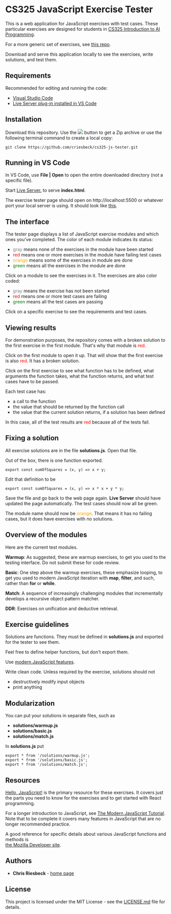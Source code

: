 # CS325 JavaScript Exercise Tester

This is a web application for JavaScript exercises with test cases. These
particular exercises are designed for students in 
[CS325 Introduction to AI Programming](https://courses.cs.northwestern.edu/325/).

For a more generic set of exercises, see [this repo](https://github.com/criesbeck/learn-js).

Download and serve this application locally to see the exercises, write solutions, and test them.

## Requirements

Recommended for editing and running the code:

* [Visual Studio Code](https://code.visualstudio.com/download) 
* [Live Server plug-in installed in VS Code](https://marketplace.visualstudio.com/items?itemName=ritwickdey.LiveServer)


## Installation

Download this repository. Use the ![](./download-code.png) button to get a Zip archive or
use the following terminal command to create a local copy:

```
git clone https://github.com/criesbeck/cs325-js-tester.git
```

## Running in VS Code

In VS Code, use **File | Open** to open the entire downloaded directory (not a specific file).

Start [Live Server.](https://marketplace.visualstudio.com/items?itemName=ritwickdey.LiveServer) to serve
**index.html**.

The exercise tester page should open on http://localhost:5500 or whatever port your local server
is using. It should look like [this](https://criesbeck.github.io/cs325-js-tester/).

## The interface

The tester page displays a list of JavaScript exercise modules and which ones you've completed.
The color of each module indicates its status:

* <span style="color:gray">gray</span> means none of the exercises in the module have been started
* <span style="color:red">red</span> means one or more exercises in the module have failing test cases
* <span style="color:orange">orange</span> means some of the exercises in module are done
* <span style="color:green">green</span> means all the exercises in the module are done

Click on a module to see the exercises in it. The exercises are also color coded:

* <span style="color:gray">gray</span> means the exercise has not been started
* <span style="color:red">red</span> means one or more test cases are failing
* <span style="color:green">green</span> means all the test cases are passing

Click on a specific exercise to see the requirements and test cases.

## Viewing results

For demonstration purposes, the repository comes with a broken solution to the first exercise in the first module. That's why that module is <span style="color:red">red</span>. 

Click on the first module to open it up. That will show that the first exercise is also
<span style="color:red">red</span>. It has a broken solution.

Click on the first exercise to see what function has to be defined, 
what arguments the function takes, 
what the function returns, and what test cases have to be passed. 

Each test case has:

* a call to the function
* the value that should be returned by the function call
* the value that the current solution returns, if a solution has been defined

In this case, all of the test results are <span style="color:red">red</span>
because all of the tests fail.

## Fixing a solution

All exercise solutions are in the file **solutions.js**. Open that file. 

Out of the box, there is one function exported. 

```
export const sumOfSquares = (x, y) => x + y;
```

Edit that definition to be

```
export const sumOfSquares = (x, y) => x * x + y * y;
```

Save the file and go back to the web page again. **Live Server** should have updated the page automatically. 
The test cases should now all be green.

The module name should now be <span style="color:orange">orange</span>. That means it has no failing cases, 
but it does have exercises with no solutions.

## Overview of the modules

Here are the current test modules.

**Warmup**: As suggested, these are warmup exercises, to get you used to the testing interface. Do not 
submit these for code review. 

**Basic**:  One step above the warmup exercises, these emphasize looping, to get you
used to modern JavaScript iteration
with **map**, **filter**, and such, rather than **for** or **while**.

**Match**: A sequence of increasingly challenging modules 
that incrementally develops a recursive object pattern matcher.

**DDR**: Exercises on unification and deductive retrieval.

## Exercise guidelines

Solutions are functions. They must be defined in **solutions.js** and
exported for the tester to see them.

Feel free to define helper functions, but don't export them.

Use [modern JavaScript features](https://developer.mozilla.org/en-US/docs/MDN/Guidelines/Code_guidelines/JavaScript#use_modern_js_features).

Write clean code. Unless required by the exercise, solutions should not

* destructively modify input objects
* print anything

## Modularization

You can put your solutions in separate files, such as

* **solutions/warmup.js**
* **solutions/basic.js**
* **solutions/match.js**

In **solutions.js** put

```
export * from '/solutions/warmup.js';
export * from '/solutions/basic.js';
export * from '/solutions/match.js';
```

## Resources

[Hello, JavaScript!](https://courses.cs.northwestern.edu/394/guides/intro-js.php) is
the primary resource for these exercises. It covers just the parts you need to know for 
the exercises and to get started with React programming.

For a longer introduction to JavaScript, see  [The Modern JavaScript Tutorial](https://javascript.info/). Note that to be complete it covers many features in JavaScript that are no longer 
recommended practice. 

A good reference for specific details about various JavaScript functions and methods is  
[the Mozilla Developer  site](https://developer.mozilla.org/en-US/).


## Authors

* **Chris Riesbeck** - [home page](https://users.cs.northwestern.edu/~riesbeck/)


## License

This project is licensed under the MIT License - see the [LICENSE.md](LICENSE.md) file for details.
